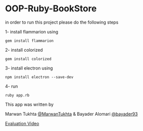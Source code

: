 # OOP-Ruby-BookStore

in order to run this project please do the following steps

1- install flammarion using
``` 
gem install flammarion
```
2- install colorized
```
gem install colorized
```
3- install electron using
``` 
npm install electron --save-dev
```
4- run
``` 
ruby app.rb
```
        

This app was written by

Marwan Tukhta [@MarwanTukhta](https://github.com/MarwanTukhta) & Bayader Alomari [@bayader93](https://github.com/bayader93)


[Evaluation Video](https://www.youtube.com/watch?v=hLpzrXDzxZ0)

